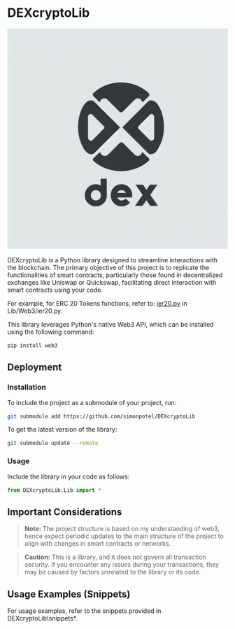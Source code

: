 # DEXcryptoLib

![Logo](https://github.com/simonpotel/DEXcryptoLib/blob/a753d48f7edb8da48bb372cd4daeba60291e2754/logo.jpeg)

DEXcryptoLib is a Python library designed to streamline interactions with the blockchain. The primary objective of this project is to replicate the functionalities of smart contracts, particularly those found in decentralized exchanges like Uniswap or Quickswap, facilitating direct interaction with smart contracts using your code.

For example, for ERC 20 Tokens functions, refer to: [ier20.py](https://vscode.blockscan.com/polygon/0x5757371414417b8C6CAad45bAeF941aBc7d3Ab32) in Lib/Web3/ier20.py.

This library leverages Python's native Web3 API, which can be installed using the following command:

```bash
pip install web3
```

## Deployment

### Installation
To include the project as a submodule of your project, run:

```bash
git submodule add https://github.com/simonpotel/DEXcryptoLib
```

To get the latest version of the library:

```bash
git submodule update --remote
```

### Usage
Include the library in your code as follows:

```python
from DEXcryptoLib.Lib import *
```

## Important Considerations

> **Note:** 
> The project structure is based on my understanding of web3, hence expect periodic updates to the main structure of the project to align with changes in smart contracts or networks.

> **Caution:** 
> This is a library, and it does not govern all transaction security. If you encounter any issues during your transactions, they may be caused by factors unrelated to the library or its code.

## Usage Examples (Snippets)

For usage examples, refer to the snippets provided in DEXcryptoLib\snippets\*.
